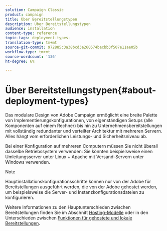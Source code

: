 ```yaml
---
solution: Campaign Classic
product: campaign
title: Über Bereitstellungstypen
description: Über Bereitstellungstypen
audience: installation
content-type: reference
topic-tags: deployment-types-
translation-type: tm+mt
source-git-commit: 972885c3a38bcd3a260574bacbb3f507e11ae05b
workflow-type: tm+mt
source-wordcount: '136'
ht-degree: 6%

---
```



# Über Bereitstellungstypen{#about-deployment-types}

Das modulare Design von Adobe Campaign ermöglicht eine breite Palette von Implementierungskonfigurationen, von eigenständigen Setups (alle Komponenten auf einem Rechner) bis hin zu Unternehmensbereitstellungen mit vollständig redundanter und verteilter Architektur mit mehreren Servern. Alles hängt vom erforderlichen Leistungs- und Sicherheitsniveau ab.

Bei einer Konfiguration auf mehreren Computern müssen Sie nicht überall dasselbe Betriebssystem verwenden: Sie könnten beispielsweise einen Umleitungsserver unter Linux + Apache mit Versand-Servern unter Windows verwenden.

>[!NOTE]
>
>Hauptinstallationskonfigurationsschritte können nur von der Adobe für Bereitstellungen ausgeführt werden, die von der Adobe gehostet werden, um beispielsweise die Server- und Instanzkonfigurationsdateien zu konfigurieren.
>
>Weitere Informationen zu den Hauptunterschieden zwischen Bereitstellungen finden Sie im Abschnitt [Hosting-Modelle](../../installation/using/hosting-models.md) oder in den Unterschieden zwischen [Funktionen für gehostete und lokale Bereitstellungen](../../installation/using/capability-matrix.md).

